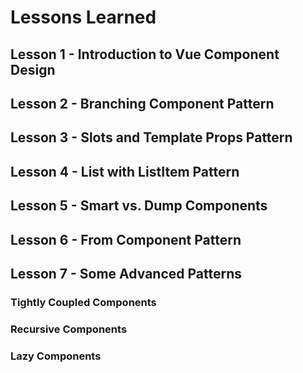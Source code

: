 # Lessons Learned

## Lesson 1 - Introduction to Vue Component Design

## Lesson 2 - Branching Component Pattern

## Lesson 3 - Slots and Template Props Pattern

## Lesson 4 - List with ListItem Pattern

## Lesson 5 - Smart vs. Dump Components

## Lesson 6 - From Component Pattern

## Lesson 7 - Some Advanced Patterns

### Tightly Coupled Components

### Recursive Components

### Lazy Components
